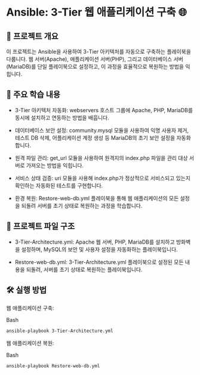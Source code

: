 # Ansible: 3-Tier 웹 애플리케이션 구축 🌐
## 📖 프로젝트 개요
이 프로젝트는 Ansible을 사용하여 3-Tier 아키텍처를 자동으로 구축하는 플레이북을 다룹니다. 웹 서버(Apache), 애플리케이션 서버(PHP), 그리고 데이터베이스 서버(MariaDB)를 단일 플레이북으로 설정하고, 이 과정을 효율적으로 복원하는 방법을 익힙니다.

## 🚀 주요 학습 내용
+ 3-Tier 아키텍처 자동화: webservers 호스트 그룹에 Apache, PHP, MariaDB를 동시에 설치하고 연동하는 방법을 배웁니다.

+ 데이터베이스 보안 설정: community.mysql 모듈을 사용하여 익명 사용자 제거, 테스트 DB 삭제, 어플리케이션 계정 생성 등 MariaDB의 초기 보안 설정을 자동화합니다.

+ 원격 파일 관리: get_url 모듈을 사용하여 원격지의 index.php 파일을 관리 대상 서버로 가져오는 방법을 익힙니다.

+ 서비스 상태 검증: uri 모듈을 사용해 index.php가 정상적으로 서비스되고 있는지 확인하는 자동화된 테스트를 구현합니다.

+ 환경 복원: Restore-web-db.yml 플레이북을 통해 웹 애플리케이션의 모든 설정을 되돌려 서버를 초기 상태로 복원하는 과정을 학습합니다.

## 📂 프로젝트 파일 구조
+ 3-Tier-Architecture.yml: Apache 웹 서버, PHP, MariaDB를 설치하고 방화벽을 설정하며, MySQL의 보안 및 사용자 설정을 자동화하는 플레이북입니다.

+ Restore-web-db.yml: 3-Tier-Architecture.yml 플레이북으로 설정된 모든 내용을 되돌려, 서버를 초기 상태로 복원하는 플레이북입니다.

## 🛠️ 실행 방법
웹 애플리케이션 구축:

Bash
```bash
ansible-playbook 3-Tier-Architecture.yml
```
웹 애플리케이션 복원:

Bash
```bash
ansible-playbook Restore-web-db.yml
```
